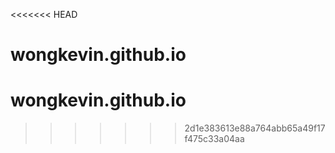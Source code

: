 <<<<<<< HEAD
# wongkevin.github.io

# wongkevin.github.io
>>>>>>> 2d1e383613e88a764abb65a49f17f475c33a04aa
